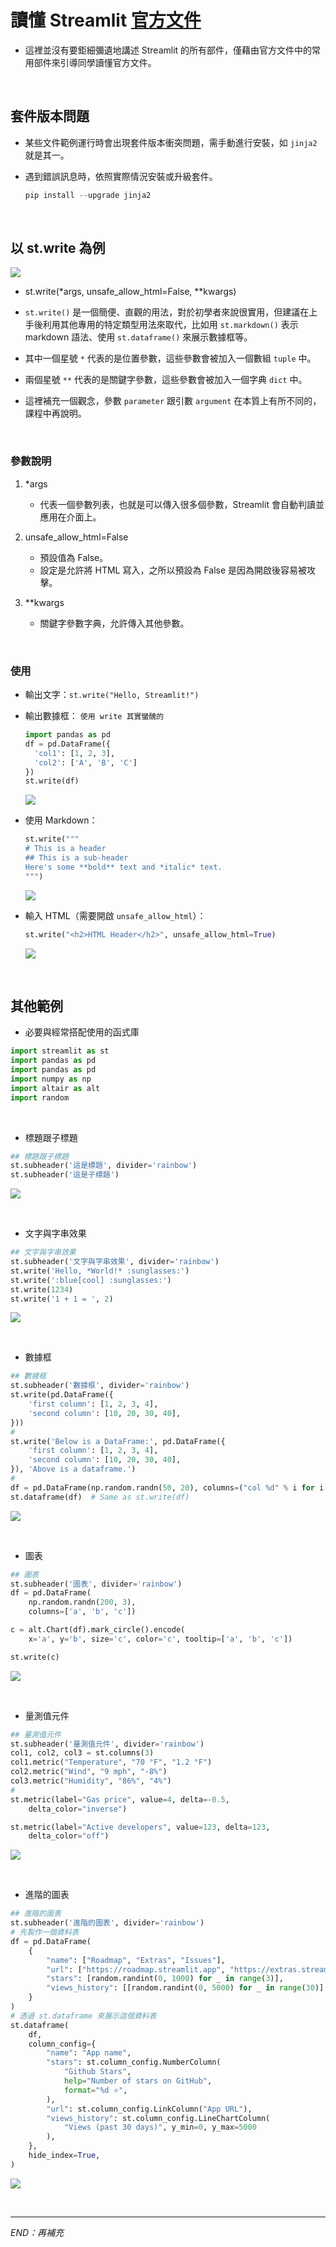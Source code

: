 # 讀懂 Streamlit [官方文件](https://docs.streamlit.io/)
- 這裡並沒有要鉅細彌遺地講述 Streamlit 的所有部件，僅藉由官方文件中的常用部件來引導同學讀懂官方文件。

<br>

## 套件版本問題
- 某些文件範例運行時會出現套件版本衝突問題，需手動進行安裝，如 `jinja2` 就是其一。
- 遇到錯誤訊息時，依照實際情況安裝或升級套件。

  ```python
  pip install --upgrade jinja2
  ```

<br>

## 以 st.write 為例
![](images/img_77.png)
- st.write(*args, unsafe_allow_html=False, **kwargs)

- `st.write()` 是一個簡便、直觀的用法，對於初學者來說很實用，但建議在上手後利用其他專用的特定類型用法來取代，比如用 `st.markdown()` 表示 markdown 語法、使用 `st.dataframe()` 來展示數據框等。
- 其中一個星號 `*` 代表的是位置參數，這些參數會被加入一個數組 `tuple` 中。
- 兩個星號 `**` 代表的是關鍵字參數，這些參數會被加入一個字典 `dict` 中。
- 這裡補充一個觀念，參數 `parameter` 跟引數 `argument` 在本質上有所不同的，課程中再說明。

<br>

### 參數說明

1. *args

   - 代表一個參數列表，也就是可以傳入很多個參數，Streamlit 會自動判讀並應用在介面上。

2. unsafe_allow_html=False

   - 預設值為 False。
   - 設定是允許將 HTML 寫入，之所以預設為 False 是因為開啟後容易被攻擊。

3. **kwargs

   - 關鍵字參數字典，允許傳入其他參數。

<br>

### 使用

- 輸出文字：`st.write("Hello, Streamlit!")`
- 輸出數據框： `使用 write 其實蠻醜的`

  ```python
  import pandas as pd
  df = pd.DataFrame({
    'col1': [1, 2, 3],
    'col2': ['A', 'B', 'C']
  })
  st.write(df)
  ```

  ![](images/img_74.png)


- 使用 Markdown：

  ```python
  st.write("""
  # This is a header
  ## This is a sub-header
  Here's some **bold** text and *italic* text.
  """)
  ```
  ![](images/img_75.png)


- 輸入 HTML（需要開啟 `unsafe_allow_html`）：

  ```python
  st.write("<h2>HTML Header</h2>", unsafe_allow_html=True)
  ```

  ![](images/img_76.png)

<br>

## 其他範例

- 必要與經常搭配使用的函式庫
```python
import streamlit as st
import pandas as pd
import pandas as pd
import numpy as np
import altair as alt
import random
```

<br>

- 標題跟子標題
```python
## 標題跟子標題
st.subheader('這是標題', divider='rainbow')
st.subheader('這是子標題')
```

![](images/img_68.png)

<br>

- 文字與字串效果
```python
## 文字與字串效果
st.subheader('文字與字串效果', divider='rainbow')
st.write('Hello, *World!* :sunglasses:')
st.write(':blue[cool] :sunglasses:')
st.write(1234)
st.write('1 + 1 = ', 2)
```

![](images/img_69.png)

<br>

- 數據框
```python
## 數據框
st.subheader('數據框', divider='rainbow')
st.write(pd.DataFrame({
    'first column': [1, 2, 3, 4],
    'second column': [10, 20, 30, 40],
}))
#
st.write('Below is a DataFrame:', pd.DataFrame({
    'first column': [1, 2, 3, 4],
    'second column': [10, 20, 30, 40],
}), 'Above is a dataframe.')
#
df = pd.DataFrame(np.random.randn(50, 20), columns=("col %d" % i for i in range(20)))
st.dataframe(df)  # Same as st.write(df)
```

![](images/img_70.png)

<br>

- 圖表
```python
## 圖表
st.subheader('圖表', divider='rainbow')
df = pd.DataFrame(
    np.random.randn(200, 3),
    columns=['a', 'b', 'c'])

c = alt.Chart(df).mark_circle().encode(
    x='a', y='b', size='c', color='c', tooltip=['a', 'b', 'c'])

st.write(c)
```

![](images/img_71.png)

<br>

- 量測值元件
```python
## 量測值元件
st.subheader('量測值元件', divider='rainbow')
col1, col2, col3 = st.columns(3)
col1.metric("Temperature", "70 °F", "1.2 °F")
col2.metric("Wind", "9 mph", "-8%")
col3.metric("Humidity", "86%", "4%")
#
st.metric(label="Gas price", value=4, delta=-0.5,
    delta_color="inverse")

st.metric(label="Active developers", value=123, delta=123,
    delta_color="off")
```

![](images/img_72.png)

<br>

- 進階的圖表
```python
## 進階的圖表
st.subheader('進階的圖表', divider='rainbow')
# 先製作一個資料表
df = pd.DataFrame(
    {
        "name": ["Roadmap", "Extras", "Issues"],
        "url": ["https://roadmap.streamlit.app", "https://extras.streamlit.app", "https://issues.streamlit.app"],
        "stars": [random.randint(0, 1000) for _ in range(3)],
        "views_history": [[random.randint(0, 5000) for _ in range(30)] for _ in range(3)],
    }
)
# 透過 st.dataframe 來展示這個資料表
st.dataframe(
    df,
    column_config={
        "name": "App name",
        "stars": st.column_config.NumberColumn(
            "Github Stars",
            help="Number of stars on GitHub",
            format="%d ⭐",
        ),
        "url": st.column_config.LinkColumn("App URL"),
        "views_history": st.column_config.LineChartColumn(
            "Views (past 30 days)", y_min=0, y_max=5000
        ),
    },
    hide_index=True,
)
```

![](images/img_73.png)

<br>

---

_END：再補充_